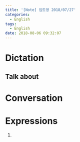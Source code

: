 ```yaml
---
title: '[Note] 입트영 2018/07/27'
categories:
  - English
tags:
  - English
date: 2018-08-06 09:32:07
---
```


# Dictation
## Talk about

# Conversation

# Expressions
1.